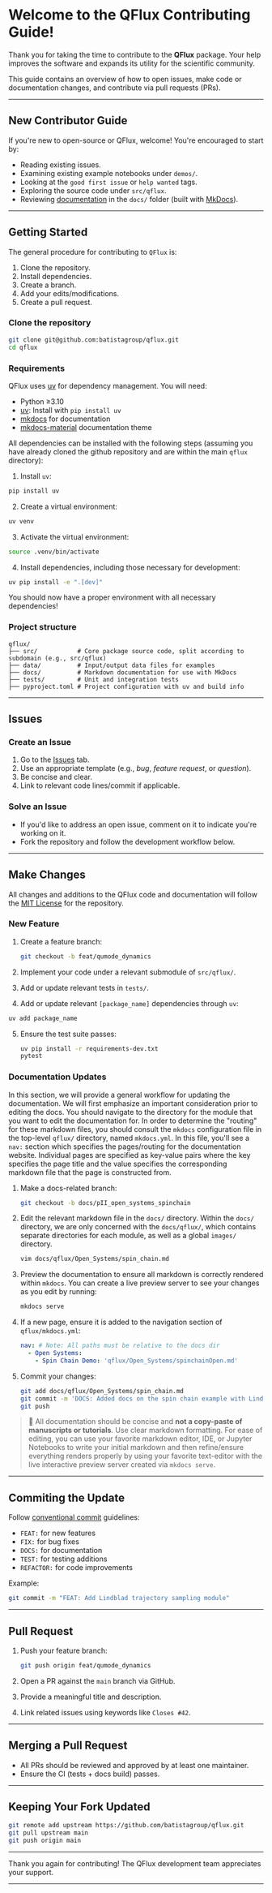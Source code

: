 # Welcome to the QFlux Contributing Guide!

Thank you for taking the time to contribute to the **QFlux** package. Your help improves the software and expands its utility for the scientific community.

This guide contains an overview of how to open issues, make code or documentation changes, and contribute via pull requests (PRs).

---

## New Contributor Guide

If you're new to open-source or QFlux, welcome! You're encouraged to start by:

* Reading existing issues.
* Examining existing example notebooks under `demos/`.
* Looking at the `good first issue` or `help wanted` tags.
* Exploring the source code under `src/qflux`.
* Reviewing [documentation](https://qflux.batistalab.com/) in the `docs/` folder (built with [MkDocs](https://www.mkdocs.org/)).

---

## Getting Started

The general procedure for contributing to `QFlux` is: 

1. Clone the repository.
2. Install dependencies.
3. Create a branch.
4. Add your edits/modifications.
5. Create a pull request.

### Clone the repository

```bash
git clone git@github.com:batistagroup/qflux.git
cd qflux
```

### Requirements

QFlux uses [uv](https://github.com/astral-sh/uv) for dependency management. You will need:

* Python ≥3.10
* [uv](https://github.com/astral-sh/uv): Install with `pip install uv`
* [mkdocs](https://www.mkdocs.org/) for documentation
* [mkdocs-material](https://squidfunk.github.io/mkdocs-material/) documentation theme

All dependencies can be installed with the following steps (assuming you have already cloned the github repository and are within the main `qflux` directory): 

1. Install `uv`:

```bash
pip install uv
```

2. Create a virtual environment:

```bash
uv venv
```

3. Activate the virtual environment:

```bash
source .venv/bin/activate
```

4. Install dependencies, including those necessary for development:

```bash
uv pip install -e ".[dev]"
```

You should now have a proper environment with all necessary dependencies! 

### Project structure

```
qflux/
├── src/           # Core package source code, split according to subdomain (e.g., src/qflux)
├── data/          # Input/output data files for examples
├── docs/          # Markdown documentation for use with MkDocs
├── tests/         # Unit and integration tests
├── pyproject.toml # Project configuration with uv and build info
```

---

## Issues

### Create an Issue

1. Go to the [Issues](https://github.com/batistagroup/qflux/issues) tab.
2. Use an appropriate template (e.g., *bug*, *feature request*, or *question*).
3. Be concise and clear.
4. Link to relevant code lines/commit if applicable.

### Solve an Issue

* If you'd like to address an open issue, comment on it to indicate you're working on it.
* Fork the repository and follow the development workflow below.

---

## Make Changes

All changes and additions to the QFlux code and documentation will follow the [MIT License](https://github.com/batistagroup/qflux/blob/master/LICENSE) for the repository.

### New Feature

1. Create a feature branch:

   ```bash
   git checkout -b feat/qumode_dynamics
   ```
2. Implement your code under a relevant submodule of `src/qflux/`.
3. Add or update relevant tests in `tests/`.
4. Add or update relevant `[package_name]` dependencies through `uv`:

```bash
uv add package_name
```
5. Ensure the test suite passes:

   ```bash
   uv pip install -r requirements-dev.txt
   pytest
   ```

### Documentation Updates

In this section, we will provide a general workflow for updating the documentation. We will first emphasize an important consideration prior to editing the docs. You should navigate to the directory for the module that you want to edit the documentation for. In order to determine the "routing" for these markdown files, you should consult the `mkdocs` configuration file in the top-level `qflux/` directory, named `mkdocs.yml`. In this file, you'll see a `nav:` section which  specifies the pages/routing for the documentation website. Individual pages are specified as key-value pairs where the key specifies the page title and the  value specifies the corresponding markdown file that the page is constructed from. 

1. Make a docs-related branch:

   ```bash
   git checkout -b docs/pII_open_systems_spinchain
   ```
2. Edit the relevant markdown file in the `docs/` directory. Within the `docs/` directory, we are only concerned with the `docs/qflux/`, which contains separate directories for each module, as well as a global `images/` directory. 

   ```bash
   vim docs/qflux/Open_Systems/spin_chain.md
   ```
3. Preview the documentation to ensure all markdown is correctly rendered within `mkdocs`. You can create a live preview server to see your changes as you edit by running:

   ```bash
   mkdocs serve
   ```
4. If a new page, ensure it is added to the navigation section of `qflux/mkdocs.yml`:
   ```yml
   nav: # Note: All paths must be relative to the docs dir
     - Open Systems:
       - Spin Chain Demo: 'qflux/Open_Systems/spinchainOpen.md'
   ```
5. Commit your changes:

   ```bash
   git add docs/qflux/Open_Systems/spin_chain.md
   git commit -m 'DOCS: Added docs on the spin chain example with Lindblad'
   git push
   ```

> 📌 All documentation should be concise and **not a copy-paste of manuscripts or tutorials**. Use clear markdown formatting. For ease of editing, you can use your favorite markdown editor, IDE, or Jupyter Notebooks to write your initial markdown and then refine/ensure everything renders properly by using your favorite text-editor with the live interactive preview server created via `mkdocs serve`.

---

## Commiting the Update

Follow [conventional commit](https://www.conventionalcommits.org/en/v1.0.0/) guidelines:

* `FEAT:` for new features
* `FIX:` for bug fixes
* `DOCS:` for documentation
* `TEST:` for testing additions
* `REFACTOR:` for code improvements

Example:

```bash
git commit -m "FEAT: Add Lindblad trajectory sampling module"
```

---

## Pull Request

1. Push your feature branch:

   ```bash
   git push origin feat/qumode_dynamics
   ```
2. Open a PR against the `main` branch via GitHub.
3. Provide a meaningful title and description.
4. Link related issues using keywords like `Closes #42`.

---

## Merging a Pull Request

* All PRs should be reviewed and approved by at least one maintainer.
* Ensure the CI (tests + docs build) passes.

---

## Keeping Your Fork Updated

```bash
git remote add upstream https://github.com/batistagroup/qflux.git
git pull upstream main
git push origin main
```

---

Thank you again for contributing!
The QFlux development team appreciates your support.

---
